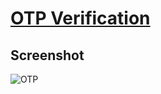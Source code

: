 # [OTP Verification](https://yovenzor.github.io/OTP)

## Screenshot

![OTP](https://github.com/Yovenzor/OTP/assets/102180213/5e0db1f7-7408-4d72-b8cf-ce52bf983724)
